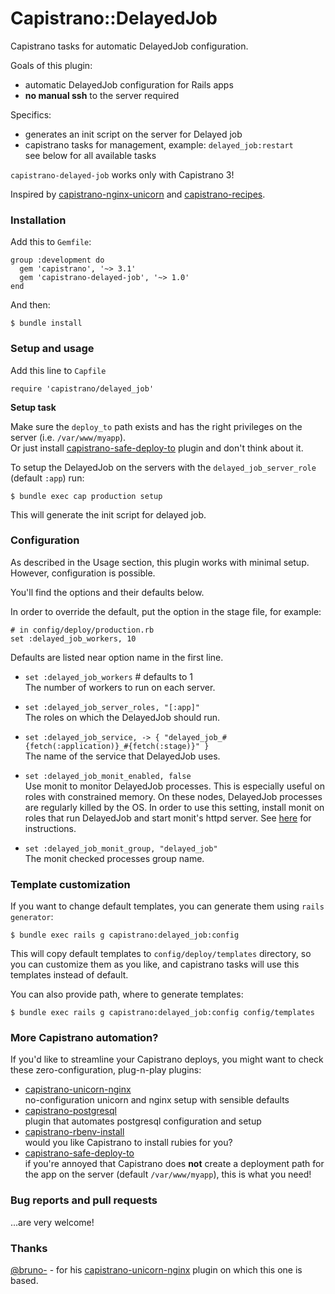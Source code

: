 # Capistrano::DelayedJob

Capistrano tasks for automatic DelayedJob configuration.

Goals of this plugin:

* automatic DelayedJob configuration for Rails apps
* **no manual ssh** to the server required

Specifics:

* generates an init script on the server for Delayed job
* capistrano tasks for management, example: `delayed_job:restart`<br/>
see below for all available tasks

`capistrano-delayed-job` works only with Capistrano 3!

Inspired by
[capistrano-nginx-unicorn](https://github.com/bruno-/capistrano-nginx-unicorn) and [capistrano-recipes](https://github.com/mattdbridges/capistrano-recipes).

### Installation

Add this to `Gemfile`:

    group :development do
      gem 'capistrano', '~> 3.1'
      gem 'capistrano-delayed-job', '~> 1.0'
    end

And then:

    $ bundle install

### Setup and usage

Add this line to `Capfile`

    require 'capistrano/delayed_job'

**Setup task**

Make sure the `deploy_to` path exists and has the right privileges on the
server (i.e. `/var/www/myapp`).<br/>
Or just install
[capistrano-safe-deploy-to](https://github.com/bruno-/capistrano-safe-deploy-to)
plugin and don't think about it.

To setup the DelayedJob on the servers with the `delayed_job_server_role` (default `:app`) run:

    $ bundle exec cap production setup
    
This will generate the init script for delayed job.

### Configuration

As described in the Usage section, this plugin works with minimal setup.
However, configuration is possible.

You'll find the options and their defaults below.

In order to override the default, put the option in the stage file, for example:

    # in config/deploy/production.rb
    set :delayed_job_workers, 10

Defaults are listed near option name in the first line.

* `set :delayed_job_workers` # defaults to 1<br/>
The number of workers to run on each server.

* `set :delayed_job_server_roles, "[:app]"`<br/>
The roles on which the DelayedJob should run.

* `set :delayed_job_service, -> { "delayed_job_#{fetch(:application)}_#{fetch(:stage)}" }`<br/>
The name of the service that DelayedJob uses.

* `set :delayed_job_monit_enabled, false` <br/>
Use monit to monitor DelayedJob processes. This is especially useful on roles with
constrained memory. On these nodes, DelayedJob processes are regularly killed by the 
OS. In order to use this setting, install monit on roles that run DelayedJob and
start monit's httpd server. See [here](http://mmonit.com/monit/documentation/monit.html#MONIT-HTTPD)
for instructions.

* `set :delayed_job_monit_group, "delayed_job"` <br/>
The monit checked processes group name.

### Template customization

If you want to change default templates, you can generate them using
`rails generator`:

    $ bundle exec rails g capistrano:delayed_job:config

This will copy default templates to `config/deploy/templates` directory, so you
can customize them as you like, and capistrano tasks will use this templates
instead of default.

You can also provide path, where to generate templates:

    $ bundle exec rails g capistrano:delayed_job:config config/templates

### More Capistrano automation?

If you'd like to streamline your Capistrano deploys, you might want to check
these zero-configuration, plug-n-play plugins:

- [capistrano-unicorn-nginx](https://github.com/bruno-/capistrano-unicorn-nginx)<br/>
no-configuration unicorn and nginx setup with sensible defaults
- [capistrano-postgresql](https://github.com/bruno-/capistrano-postgresql)<br/>
plugin that automates postgresql configuration and setup
- [capistrano-rbenv-install](https://github.com/bruno-/capistrano-rbenv-install)<br/>
would you like Capistrano to install rubies for you?
- [capistrano-safe-deploy-to](https://github.com/bruno-/capistrano-safe-deploy-to)<br/>
if you're annoyed that Capistrano does **not** create a deployment path for the
app on the server (default `/var/www/myapp`), this is what you need!

### Bug reports and pull requests

...are very welcome!

### Thanks

[@bruno-](https://github.com/bruno-) - for his
[capistrano-unicorn-nginx](https://github.com/bruno-/capistrano-unicorn-nginx) plugin on which this
one is based.